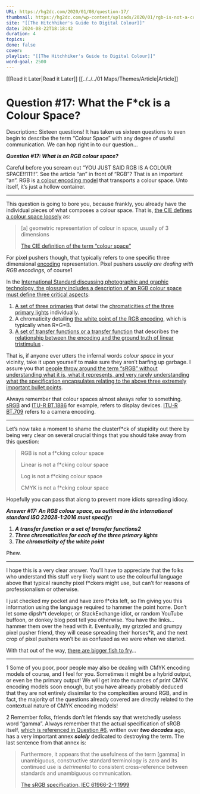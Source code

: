 ```yaml
---
URL: https://hg2dc.com/2020/01/08/question-17/
thumbnail: https://hg2dc.com/wp-content/uploads/2020/01/rgb-is-not-a-colour-space.png
site: "[[The Hitchhiker's Guide to Digital Colour]]"
date: 2024-08-22T18:18:42
duration: 4
topics: 
done: false
cover: 
playlist: "[[The Hitchhiker's Guide to Digital Colour]]"
word-goal: 2500
---
```

[[Read it Later|Read it Later]] [[../../../01 Maps/Themes/Article|Article]] 
# Question #17: What the F*ck is a Colour Space?

Description:: Sixteen questions! It has taken us sixteen questions to even begin to describe the term “Colour Space” with any degree of useful communication. We can hop right in to our question…

***Question #17: What is an RGB colour space?***

Careful before you scream out “YOU JUST SAID RGB IS A COLOUR SPACE!!111!!”. See the article “an” in front of “RGB”? That is an important “an”. RGB is [a colour encoding model](http://eilv.cie.co.at/term/208) that transports a colour space. Unto itself, it’s just a hollow container.

---

This question is going to bore you, because frankly, you already have the individual pieces of what composes a colour space. That is, [the CIE defines a colour space loosely](http://eilv.cie.co.at/term/226) as:

> \[a\] geometric representation of colour in space, usually of 3 dimensions
> 
> [The CIE definition of the term “colour space”](https://cie.co.at/eilvterm/17-23-041)

For pixel pushers though, that typically refers to one specific three dimensional [encoding](http://eilv.cie.co.at/term/227) representation. Pixel pushers *usually are dealing with RGB encodings*, of course1

In the [International Standard discussing photographic and graphic technology, the glossary includes a description of an RGB colour space must define three critical aspects](https://www.iso.org/standard/68761.html):

1.  [A set of three primaries](https://hg2dc.com/question-4/) that detail the [chromaticities of the three primary lights](https://hg2dc.com/question-13/) individually.
2.  A chromaticity detailing [the white point of the RGB encoding](https://hg2dc.com/question-14/), which is typically when R=G=B.
3.  [A set of transfer functions or a transfer function](https://hg2dc.com/question-6/) that describes the [relationship between the encoding and the ground truth of linear tristimulus](https://hg2dc.com/question-7/) .

That is, if anyone ever utters the infernal words *colour space* in your vicinity, take it upon yourself to make sure they aren’t barfing up garbage. I assure you that [people throw around the term “sRGB” without understanding what it is, what it represents, and very rarely understanding what the specification encapsulates relating to the above three extremely important bullet points](https://www.colour-science.org/posts/the-importance-of-terminology-and-srgb-uncertainty/).

Always remember that colour spaces almost always refer to something. [sRGB](https://webstore.iec.ch/publication/6169) and [ITU-R BT.1886](https://www.itu.int/rec/R-REC-BT.1886-0-201103-I/en) for example, refers to display devices. [ITU-R BT.709](https://www.itu.int/rec/R-REC-BT.709-6-201506-I/en) refers to a camera encoding.

---

Let’s now take a moment to shame the clusterf\*ck of stupidity out there by being very clear on several crucial things that you should take away from this question:

> RGB is not a f\*cking colour space
> 
> Linear is not a f\*cking colour space
> 
> Log is not a f\*cking colour space
> 
> CMYK is not a f\*cking colour space

Hopefully you can pass that along to prevent more idiots spreading idiocy.

***Answer #17: An RGB colour space, as outlined in the international standard ISO 22028-1:2016 must specify:***

1.  ***A transfer function or a set of transfer functions2***
2.  ***Three chromaticities for each of the three primary lights***
3.  ***The chromaticity of the white point***

Phew.

---

I hope this is a very clear answer. You’ll have to appreciate that the folks who understand this stuff very likely want to use the colourful language above that typical raunchy pixel f\*ckers might use, but can’t for reasons of professionalism or otherwise.

I just checked my pocket and have zero f\*cks left, so I’m giving you this information using the language required to hammer the point home. Don’t let some dipsh\*t developer, or StackExchange idiot, or random YouTube buffoon, or donkey blog post tell you otherwise. You have the links… hammer them over the head with it. Eventually, my grizzled and grumpy pixel pusher friend, they will cease spreading their horses\*it, and the next crop of pixel pushers won’t be as confused as we were when we started.

With that out of the way, [there are bigger fish to fry](https://hg2dc.com/question-18/)…

---

1 Some of you poor, poor people may also be dealing with CMYK encoding models of course, and I feel for you. Sometimes it might be a hybrid output, or even be the primary output! We will get into the nuances of print CMYK encoding models soon enough, but you have already probably deduced that they are not entirely dissimilar to the complexities around RGB, and in fact, the majority of the questions already covered are directly related to the contextual nature of CMYK encoding models!

2 Remember folks, friends don’t let friends say that wretchedly useless word “gamma”. Always remember that the actual specification of sRGB itself, [which is referenced in Question #6](https://hg2dc.com/question-6/), written over ***two decades*** ago, has a very important annex ***solely*** dedicated to destroying the term. The last sentence from that annex is:

> Furthermore, it appears that the usefulness of the term \[gamma\] in unambiguous, constructive standard terminology is *zero* and its continued use is *detrimental* to consistent cross-reference between standards and unambiguous communication.
> 
> [The sRGB specification, IEC 61966-2-1:1999](https://webstore.iec.ch/publication/6169)

